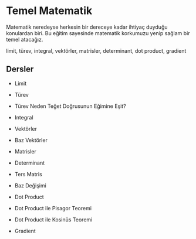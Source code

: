 # Temel Matematik

Matematik neredeyse herkesin bir dereceye kadar ihtiyaç duyduğu konulardan biri. Bu eğitim sayesinde matematik korkumuzu yenip sağlam bir temel atacağız.

limit, türev, integral, vektörler, matrisler, determinant, dot product, gradient

## Dersler

* Limit

* Türev

* Türev Neden Teğet Doğrusunun Eğimine Eşit?

* Integral

* Vektörler

* Baz Vektörler

* Matrisler

* Determinant

* Ters Matris

* Baz Değişimi

* Dot Product

* Dot Product ile Pisagor Teoremi

* Dot Product ile Kosinüs Teoremi

* Gradient
